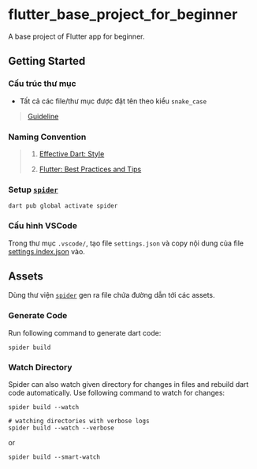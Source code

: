 # flutter_base_project_for_beginner

A base project of Flutter app for beginner.

## Getting Started


### Cấu trúc thư mục

- Tất cả các file/thư mục được đặt tên theo kiểu `snake_case`

> [Guideline](https://github.com/thanhle1547/flutter_architecture_notes/tree/main/proposed_simple_scalable)


### Naming Convention

> 1. [Effective Dart: Style](https://dart.dev/guides/language/effective-dart/style)
>
> 2. [Flutter: Best Practices and Tips](https://medium.com/flutter-community/flutter-best-practices-and-tips-7c2782c9ebb5)


### Setup [`spider`](https://pub.dev/packages/spider)

```
dart pub global activate spider
```


### Cấu hình VSCode

Trong thư mục `.vscode/`, tạo file `settings.json` và copy nội dung của file [settings.index.json](.vscode/settings.index.json) vào.




## Assets

Dùng thư viện [`spider`](https://pub.dev/packages/spider) gen ra file chứa đường dẫn tới các assets.

### Generate Code

Run following command to generate dart code:

```
spider build
```

### Watch Directory

Spider can also watch given directory for changes in files and rebuild dart code automatically. Use following command to watch for changes:

```
spider build --watch

# watching directories with verbose logs
spider build --watch --verbose
```

or

```
spider build --smart-watch
```
